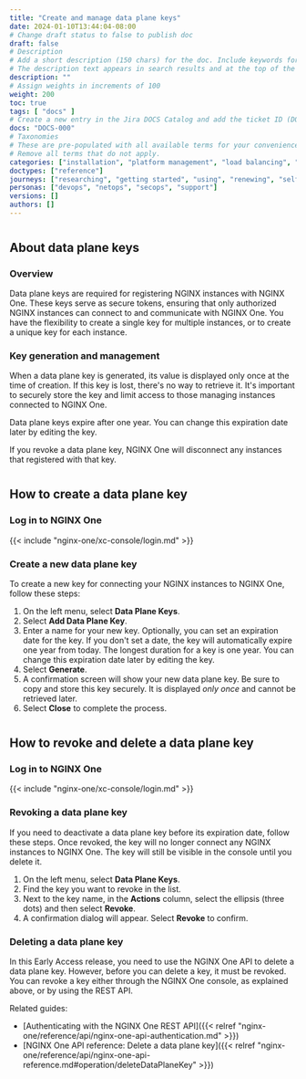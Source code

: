 ```yaml
---
title: "Create and manage data plane keys"
date: 2024-01-10T13:44:04-08:00
# Change draft status to false to publish doc
draft: false
# Description
# Add a short description (150 chars) for the doc. Include keywords for SEO. 
# The description text appears in search results and at the top of the doc.
description: ""
# Assign weights in increments of 100
weight: 200
toc: true
tags: [ "docs" ]
# Create a new entry in the Jira DOCS Catalog and add the ticket ID (DOCS-<number>) below
docs: "DOCS-000"
# Taxonomies
# These are pre-populated with all available terms for your convenience.
# Remove all terms that do not apply.
categories: ["installation", "platform management", "load balancing", "api management", "service mesh", "security", "analytics"]
doctypes: ["reference"]
journeys: ["researching", "getting started", "using", "renewing", "self service"]
personas: ["devops", "netops", "secops", "support"]
versions: []
authors: []
---
```


<style>
h2 {
  margin-top: 20px;
  padding-top: 20px;
}
</style>

## About data plane keys

### Overview

Data plane keys are required for registering NGINX instances with NGINX One. These keys serve as secure tokens, ensuring that only authorized NGINX instances can connect to and communicate with  NGINX One. You have the flexibility to create a single key for multiple instances, or to create a unique key for each instance.

### Key generation and management

When a data plane key is generated, its value is displayed only once at the time of creation. If this key is lost, there's no way to retrieve it. It's important to securely store the key and limit access to those managing instances connected to NGINX One.

Data plane keys expire after one year. You can change this expiration date later by editing the key.

If you revoke a data plane key, NGINX One will disconnect any instances that registered with that key.

## How to create a data plane key

### Log in to NGINX One

{{< include "nginx-one/xc-console/login.md" >}}

### Create a new data plane key

To create a new key for connecting your NGINX instances to NGINX One, follow these steps:

1. On the left menu, select **Data Plane Keys**.
2. Select **Add Data Plane Key**.
3. Enter a name for your new key. Optionally, you can set an expiration date for the key. If you don't set a date, the key will automatically expire one year from today. The longest duration for a key is one year. You can change this expiration date later by editing the key.
4. Select **Generate**.
5. A confirmation screen will show your new data plane key. Be sure to copy and store this key securely. It is displayed *only once* and cannot be retrieved later.
6. Select **Close** to complete the process.

## How to revoke and delete a data plane key

### Log in to NGINX One

{{< include "nginx-one/xc-console/login.md" >}}

### Revoking a data plane key

If you need to deactivate a data plane key before its expiration date, follow these steps. Once revoked, the key will no longer connect any NGINX instances to NGINX One. The key will still be visible in the console until you delete it.

1. On the left menu, select **Data Plane Keys**.
2. Find the key you want to revoke in the list.
3. Next to the key name, in the **Actions** column, select the ellipsis (three dots) and then select **Revoke**.
4. A confirmation dialog will appear. Select **Revoke** to confirm.


### Deleting a data plane key

In this Early Access release, you need to use the NGINX One API to delete a data plane key. However, before you can delete a key, it must be revoked. You can revoke a key either through the NGINX One console, as explained above, or by using the REST API.

Related guides:

- [Authenticating with the NGINX One REST API]({{< relref "nginx-one/reference/api/nginx-one-api-authentication.md" >}})
- [NGINX One API reference: Delete a data plane key]({{< relref "nginx-one/reference/api/nginx-one-api-reference.md#operation/deleteDataPlaneKey" >}})



